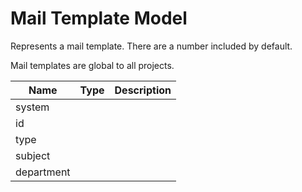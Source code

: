 # Mail Template Model

Represents a mail template. There are a number included by default.

Mail templates are global to all projects.

| Name          | Type          | Description   |
|---------------|---------------|---------------|
| system        |               |               |
| id            |               |               |
| type          |               |               |
| subject       |               |               |
| department    |               |               |

